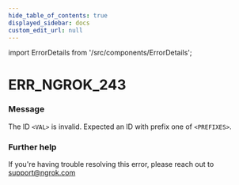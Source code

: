 ```yaml
---
hide_table_of_contents: true
displayed_sidebar: docs
custom_edit_url: null
---
```


import ErrorDetails from '/src/components/ErrorDetails';

# ERR_NGROK_243

### Message
The ID `<VAL>` is invalid. Expected an ID with prefix one of `<PREFIXES>`.

### Further help
If you're having trouble resolving this error, please reach out to [support@ngrok.com](mailto:support@ngrok.com?subject=Help%20with%20ERR_NGROK_243)

<ErrorDetails error='err_ngrok_243' />
